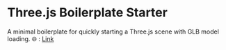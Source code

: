 # Three.js Boilerplate Starter

A minimal boilerplate for quickly starting a Three.js scene with GLB model loading.
🌐 : [Link](www.example.com)
